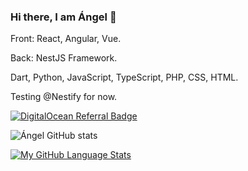 ### Hi there, I am Ángel 👋

 Front: React, Angular, Vue.
 
 Back:  NestJS Framework. 
 
 Dart, Python, JavaScript, TypeScript, PHP, CSS, HTML.
 
 Testing @Nestify for now.
 

 
<a href="https://www.digitalocean.com/?refcode=e210fafab064&utm_campaign=Referral_Invite&utm_medium=Referral_Program&utm_source=badge"><img src="https://web-platforms.sfo2.digitaloceanspaces.com/WWW/Badge%203.svg" alt="DigitalOcean Referral Badge" /></a>

![Ángel GitHub stats](https://github-readme-stats.vercel.app/api?username=angeldelacruzdev&show_icons=true&theme=radical) 

[![My GitHub Language Stats](https://github-readme-stats.vercel.app/api/top-langs/?username=angeldelacruzdev&langs_count=5&theme=radical)]()

 

 

 

